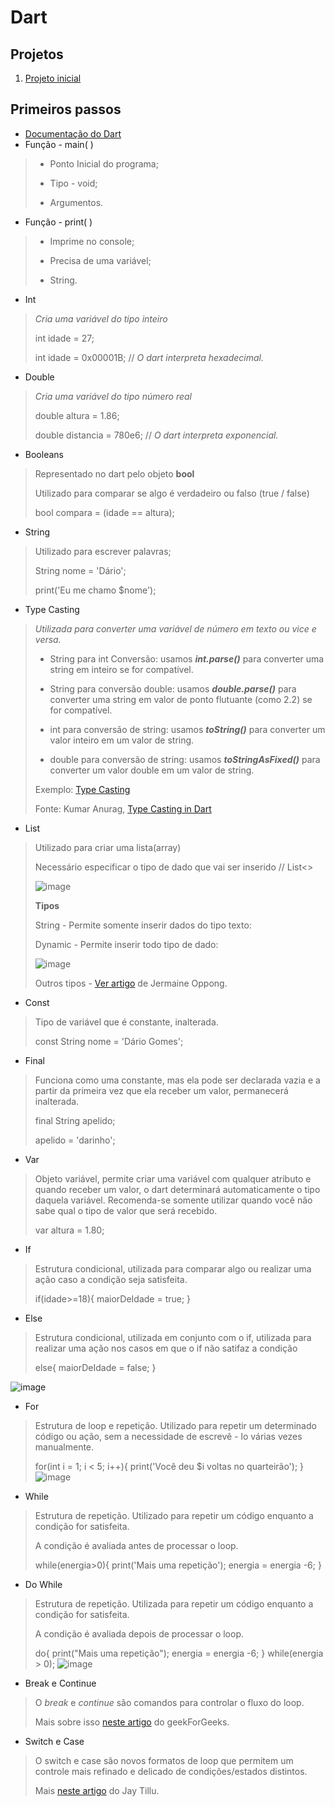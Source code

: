 # Dart

## Projetos

1. [Projeto inicial](https://github.com/dario-gms/Dart/blob/main/projeto_inicial.dart)

## Primeiros passos

- [Documentação do Dart](https://dart.dev/guides)
- Função - main( )
> - Ponto Inicial do programa;
> 
> - Tipo - void;
> 
> - Argumentos.
- Função - print( )
> - Imprime no console;
> 
> - Precisa de uma variável;
> 
> - String. 
- Int
>*Cria uma variável do tipo inteiro*
> 
> int idade = 27;
> 
> int idade = 0x00001B; // *O dart interpreta hexadecimal.*
- Double
> *Cria uma variável do tipo número real*
> 
> double altura = 1.86;
> 
> double distancia = 780e6; // *O dart interpreta exponencial.*
- Booleans
> Representado no dart pelo objeto **bool**
> 
> Utilizado para comparar se algo é verdadeiro ou falso (true / false)
> 
> bool compara = (idade == altura);
- String
> Utilizado para escrever palavras;
> 
> String nome = 'Dário';
> 
> print('Eu me chamo $nome');
- Type Casting
> *Utilizada para converter uma variável de número em texto ou vice e versa.*
> 
>  - String para int Conversão: usamos ***int.parse()*** para converter uma string em inteiro se for compatível.
>  
>  - String para conversão double: usamos ***double.parse()*** para converter uma string em valor de ponto flutuante (como 2.2) se for compatível.
>  
>  - int para conversão de string: usamos ***toString()*** para converter um valor inteiro em um valor de string.
>  
>  - double para conversão de string: usamos ***toStringAsFixed()*** para converter um valor double em um valor de string.
>  
>  Exemplo: [Type Casting](https://github.com/dario-gms/Dart/blob/main/type_casting.dart)
>  
>  Fonte: Kumar Anurag, [Type Casting in Dart](https://medium.com/dart-school-by-kmranrg/chapter-3-type-casting-in-dart-76837475772a)
- List
> Utilizado para criar uma lista(array)
>
> Necessário especificar o tipo de dado que vai ser inserido // List<>
>
> ![image](https://user-images.githubusercontent.com/86432208/163430763-6d66b62b-f91e-42f7-b459-e37f2be6b6ad.png)
> 
> **Tipos**
>  
> String - Permite somente inserir dados do tipo texto:
> 
> Dynamic - Permite inserir todo tipo de dado:
>
>  ![image](https://user-images.githubusercontent.com/86432208/163432417-20bfc6e5-3221-4b41-9975-a1ef7a2e63ea.png)
>  
>  Outros tipos - [Ver artigo](https://codeburst.io/top-10-array-utility-methods-you-should-know-dart-feb2648ee3a2) de Jermaine Oppong.
- Const
> Tipo de variável que é constante, inalterada.
> 
> const String nome = 'Dário Gomes';
- Final
> Funciona como uma constante, mas ela pode ser declarada vazia e a partir da primeira vez que ela receber um valor, permanecerá inalterada.
> 
> final String apelido;
> 
> apelido = 'darinho';
- Var
> Objeto variável, permite criar uma variável com qualquer atributo e quando receber um valor, o dart determinará automaticamente o tipo daquela variável. Recomenda-se somente utilizar quando você não sabe qual o tipo de valor que será recebido.
> 
> var altura = 1.80;
- If
> Estrutura condicional, utilizada para comparar algo ou realizar uma ação caso a condição seja satisfeita.
> 
> if(idade>=18){
    maiorDeIdade = true;
  }
- Else
> Estrutura condicional, utilizada em conjunto com o if, utilizada para realizar uma ação nos casos em que o if não satifaz a condição
>
>  else{
    maiorDeIdade = false;
  }
  
![image](https://user-images.githubusercontent.com/86432208/163449942-6ba1a731-8db1-4ad8-94e8-b33c231cc6fd.png)
- For
> Estrutura de loop e repetição. Utilizado para repetir um determinado código ou ação, sem a necessidade de escrevê - lo várias vezes manualmente.
> 
> for(int i = 1; i < 5; i++){
    print('Você deu $i voltas no quarteirão');
  }
![image](https://user-images.githubusercontent.com/86432208/163456366-f58644de-61fc-4ce0-be2e-66aed7b2281e.png)
- While
> Estrutura de repetição. Utilizado para repetir um código enquanto a condição for satisfeita.
> 
> A condição é avaliada antes de processar o loop.
>
>  while(energia>0){
    print('Mais uma repetição');
    energia = energia -6;
  }
- Do While
> Estrutura de repetição. Utilizada para repetir um código enquanto a condição for satisfeita.
> 
> A condição é avaliada depois de processar o loop.
> 
> do{
    print("Mais uma repetição");
    energia = energia -6;
  } while(energia > 0);
![image](https://user-images.githubusercontent.com/86432208/163458579-9aa58311-7458-4f11-8ff1-3bcbac01bfe3.png)
- Break e Continue
> O *break* e *continue* são comandos para controlar o fluxo do loop.
> 
> Mais sobre isso [neste artigo](https://www.geeksforgeeks.org/dart-loop-control-statements-break-and-continue/) do geekForGeeks. 
- Switch e Case
> O switch e case são novos formatos de loop que permitem um controle mais refinado e delicado de condições/estados distintos.
> 
> Mais [neste artigo](https://medium.com/jay-tillu/switch-case-in-dart-136793092e6e) do Jay Tillu.








